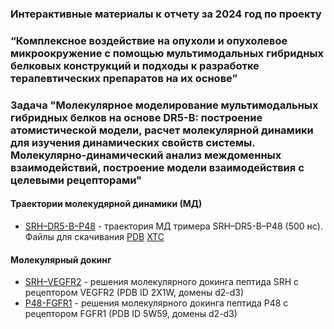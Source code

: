 ###  Интерактивные материалы к отчету за 2024 год по проекту
### “Комплексное воздействие на опухоли и опухолевое микроокружение с помощью мультимодальных гибридных белковых конструкций и подходы к разработке терапевтических препаратов на их основе”

### Задача "Молекулярное моделирование мультимодальных гибридных белков на основе DR5-B: построение атомистической модели, расчет молекулярной динамики для изучения динамических свойств системы. Молекулярно-динамический анализ междоменных взаимодействий, построение модели взаимодействия с целевыми рецепторами"
#### Траектории молекудярной динамики (МД)
- [SRH–DR5-B–P48](trajectories/srh_dr5_b_p48.md) - траектория МД тримера SRH–DR5-B–P48 (500 нс). Файлы для скачивания [PDB](trajectories/SRH_DR5-B_P48.pdb) [XTC](trajectories/SRH_DR5-B_P48.xtc)

#### Молекулярный докинг 
- [SRH–VEGFR2](docking/srh_vegfr2.md) - решения молекулярного докинга пептида SRH с рецептором VEGFR2 (PDB ID 2X1W, домены d2-d3)
- [P48-FGFR1](docking/p48_fgfr1.md) - решения молекулярного докинга пептида P48 с рецептором FGFR1 (PDB ID 5W59, домены d2-d3)
